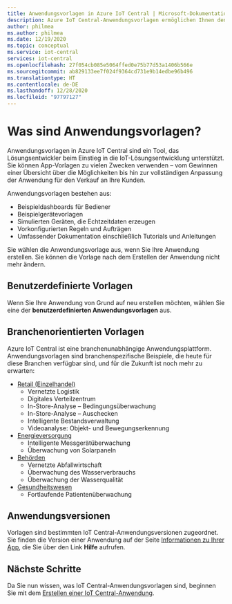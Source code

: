 ```yaml
---
title: Anwendungsvorlagen in Azure IoT Central | Microsoft-Dokumentation
description: Azure IoT Central-Anwendungsvorlagen ermöglichen Ihnen den Einstieg in die Entwicklung von IoT-Lösungen.
author: philmea
ms.author: philmea
ms.date: 12/19/2020
ms.topic: conceptual
ms.service: iot-central
services: iot-central
ms.openlocfilehash: 27f054cb085e5064ffed0e75b77d53a1406b566e
ms.sourcegitcommit: ab829133ee7f024f9364cd731e9b14edbe96b496
ms.translationtype: HT
ms.contentlocale: de-DE
ms.lasthandoff: 12/28/2020
ms.locfileid: "97797127"
---
```

# <a name="what-are-application-templates"></a>Was sind Anwendungsvorlagen?

Anwendungsvorlagen in Azure IoT Central sind ein Tool, das Lösungsentwickler beim Einstieg in die IoT-Lösungsentwicklung unterstützt. Sie können App-Vorlagen zu vielen Zwecken verwenden – vom Gewinnen einer Übersicht über die Möglichkeiten bis hin zur vollständigen Anpassung der Anwendung für den Verkauf an Ihre Kunden.

Anwendungsvorlagen bestehen aus:

- Beispieldashboards für Bediener
- Beispielgerätevorlagen
- Simulierten Geräten, die Echtzeitdaten erzeugen
- Vorkonfigurierten Regeln und Aufträgen
- Umfassender Dokumentation einschließlich Tutorials und Anleitungen

Sie wählen die Anwendungsvorlage aus, wenn Sie Ihre Anwendung erstellen. Sie können die Vorlage nach dem Erstellen der Anwendung nicht mehr ändern.

## <a name="custom-templates"></a>Benutzerdefinierte Vorlagen

Wenn Sie Ihre Anwendung von Grund auf neu erstellen möchten, wählen Sie eine der **benutzerdefinierten Anwendungsvorlagen** aus.

## <a name="industry-focused-templates"></a>Branchenorientierten Vorlagen

Azure IoT Central ist eine branchenunabhängige Anwendungsplattform. Anwendungsvorlagen sind branchenspezifische Beispiele, die heute für diese Branchen verfügbar sind, und für die Zukunft ist noch mehr zu erwarten:

- [Retail (Einzelhandel)](../retail/overview-iot-central-retail.md)
  - Vernetzte Logistik
  - Digitales Verteilzentrum
  - In-Store-Analyse – Bedingungsüberwachung
  - In-Store-Analyse – Auschecken
  - Intelligente Bestandsverwaltung
  - Videoanalyse: Objekt- und Bewegungserkennung
- [Energieversorgung](../energy/overview-iot-central-energy.md)
  - Intelligente Messgerätüberwachung
  - Überwachung von Solarpaneln
- [Behörden](../government/overview-iot-central-government.md)
  - Vernetzte Abfallwirtschaft
  - Überwachung des Wasserverbrauchs
  - Überwachung der Wasserqualität
- [Gesundheitswesen](../healthcare/overview-iot-central-healthcare.md)
  - Fortlaufende Patientenüberwachung

## <a name="application-versions"></a>Anwendungsversionen

Vorlagen sind bestimmten IoT Central-Anwendungsversionen zugeordnet. Sie finden die Version einer Anwendung auf der Seite [Informationen zu Ihrer App](./howto-get-app-info.md), die Sie über den Link **Hilfe** aufrufen.

## <a name="next-steps"></a>Nächste Schritte

Da Sie nun wissen, was IoT Central-Anwendungsvorlagen sind, beginnen Sie mit dem [Erstellen einer IoT Central-Anwendung](quick-deploy-iot-central.md).
